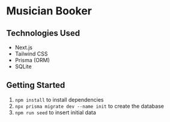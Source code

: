 # Musician Booker

## Technologies Used

- Next.js
- Tailwind CSS
- Prisma (ORM)
- SQLite

## Getting Started

1. `npm install` to install dependencies
2. `npx prisma migrate dev --name init` to create the database
2. `npm run seed` to insert initial data
